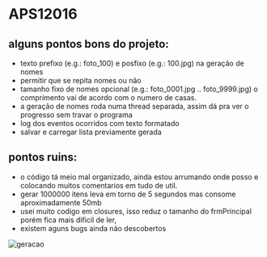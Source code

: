 # APS12016


## alguns pontos bons do projeto:

- texto prefixo (e.g.: foto_100) e posfixo  (e.g.: 100.jpg) na geração de nomes
- permitir que se repita nomes ou não
- tamanho fixo de nomes opcional (e.g.: foto_0001.jpg .. foto_9999.jpg) o comprimento vai de acordo com o numero de casas.
- a geração de nomes roda numa thread separada, assim dá pra ver o progresso sem travar o programa
- log dos eventos ocorridos com texto formatado
- salvar e carregar lista previamente gerada


## pontos ruins:

- o código tá meio mal organizado, ainda estou arrumando onde posso e colocando muitos comentarios em tudo de util.
- gerar 1000000 itens leva em torno de 5 segundos mas consome aproximadamente 50mb
- usei muito codigo em closures, isso reduz o tamanho do frmPrincipal porém fica mais dificil de ler, 
- existem aguns bugs ainda não descobertos

![geracao](http://i.imgur.com/VRH7Q8o.png)

